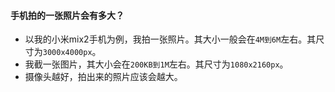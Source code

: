 #### 手机拍的一张照片会有多大？
* 以我的小米mix2手机为例，我拍一张照片。其大小一般会在`4M到6M`左右。其尺寸为`3000x4000px`。
* 我截一张图片，其大小会在`200KB到1M`左右。其尺寸为`1080x2160px`。
* 摄像头越好，拍出来的照片应该会越大。
